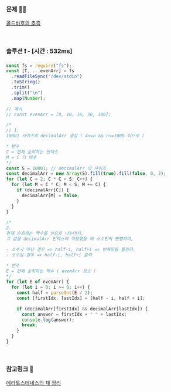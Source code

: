 ### 문제 🤨❔

[골드바흐의 추측](https://www.acmicpc.net/problem/9020)

<br>

### 솔루션 ❗️ - [시간 : 532ms]

```js
const fs = require("fs");
const [T, ...evenArr] = fs
  .readFileSync("/dev/stdin")
  .toString()
  .trim()
  .split("\n")
  .map(Number);

// 예시
// const evenArr = [8, 10, 16, 30, 100];

/*
// 1. 
10001 사이즈의 decimalArr 생성 ( 4<=n && n<=1000 이므로 )

* 변수
C = 현재 순회하는 인덱스
M = C 의 배수
*/
const S = 10001; // decimalArr 의 사이즈
const decimalArr = new Array(S).fill(true).fill(false, 0, 2);
for (let C = 2; C * C < S; C++) {
  for (let M = C * C; M < S; M += C) {
    if (decimalArr[C]) {
      decimalArr[M] = false;
    }
  }
}

/*
2. 
현재 순회하는 짝수를 반으로 나누어서, 
그 값을 decimalArr 인덱스에 적용했을 때 소수인지 판별하여,

- 소수가 아닌 경우 => half-i, half+i => 반복문을 돌린다.
- 소수일 경우 => half-i, half+i 출력

* 변수
E = 현재 순회하는 짝수 ( evenArr 요소 )
*/
for (let E of evenArr) {
  for (let i = 0; i >= 0; i++) {
    const half = parseInt(E / 2);
    const [firstIdx, lastIdx] = [half - i, half + i];

    if (decimalArr[firstIdx] && decimalArr[lastIdx]) {
      const answer = firstIdx + " " + lastIdx;
      console.log(answer);
      break;
    }
  }
}
```

<br>

### 참고링크 🔗

[에라토스테네스의 체 정리](https://www.notion.so/b668f6455a61436a8e02d829c5e18fe1)
